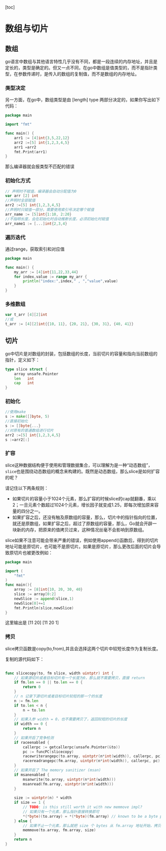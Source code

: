 [toc]

# 数组与切片

## 数组

go语言中数组与其他语言特性几乎没有不同，都是一段连续的内存地址，并且是定长的，类型是确定的。但又一点不同，在go中数组是值类型的，而不是指针类型，在参数传递时，是传入的数组的复制值，而不是数组的内存地址。

### 类型决定

另一方面，在go中，数组类型是由 [length] type 两部分决定的，如果你写出如下代码：

~~~go
package main

import "fmt"

func main() {
	arr1 := [4]int{3,5,22,12}
	arr2 :=[5] int{1,2,3,4,5}
	arr1 =arr2
	fmt.Print(arr1)
}
~~~

那么编译器就会报类型不匹配的错误

### 初始化方式

~~~go
// 声明时不赋值，编译器会自动分配值为0
var arr [2] int
//声明时全部赋值
arr2 :=[5] int{1,2,3,4,5}
//声明时只赋值一部分，需要使用索引号决定哪个赋值
arr_name := [5]int{1:10, 2:20}
//不指明长度，会在初始化时自动推断长度，必须初始化时赋值
arr_name1 := [...]int{2,3,4}
~~~

### 遍历迭代

通过range，获取索引和对应值

~~~go
package main

func main() {
    my_arr := [4]int{11,22,33,44}
    for index,value := range my_arr {
        println("index:",index," , ","value",value)
    }
}
~~~

### 多维数组

~~~go
var t_arr [4][2]int
//或
t_arr := [4][2]int{{10, 11}, {20, 21}, {30, 31}, {40, 41}}
~~~

## 切片

go中切片是对数组的封装，包括数组的长度，当前切片的容量和指向当前数组的指针，定义如下：

~~~go
type slice struct {
    array unsafe.Pointer
    len   int
    cap   int
}
~~~

### 初始化

~~~go
//使用make
s := make([]byte, 5)
//直接初始化
s := []byte{...}
//对原有的普通数组进行切片
arr2 :=[5] int{1,2,3,4,5}
s :=arr2[:]
~~~

### 扩容

slice这种数据结构便于使用和管理数据集合，可以理解为是一种“动态数组”，`slice`也是围绕动态数组的概念来构建的。既然是动态数组，那么slice是如何扩容的呢？

请记住以下两条规则：

- 如果切片的容量小于1024个元素，那么扩容的时候slice的cap就翻番，乘以2；一旦元素个数超过1024个元素，增长因子就变成1.25，即每次增加原来容量的四分之一。
- 如果扩容之后，还没有触及原数组的容量，那么，切片中的指针指向的位置，就还是原数组，如果扩容之后，超过了原数组的容量，那么，Go就会开辟一块新的内存，把原来的值拷贝过来，这种情况丝毫不会影响到原数组。

slice如果不注意可能会带来严重的错误，例如使用append()函数后，得到的切片地址可能是原切片，也可能不是原切片。如果是原切片，那么更改后面的切片会导致原切片也被更改例如：

~~~go
package main

import (
	"fmt"
)
func main(){
	array := [8]int{10, 20, 30, 40}
	slice := array[0:2]
	newSlice := append(slice,1)
	newSlice[0]+=1
	fmt.Println(slice,newSlice)
}
~~~

这里输出是 [11 20] [11 20 1]

### 拷贝

slice拷贝函数是copy(to,from),并且会选择这两个切片中较短长度作为复制长度。

复制的源代码如下：

~~~go
 
func slicecopy(to, fm slice, width uintptr) int {
    // 如果源切片或者目标切片有一个长度为0，那么就不需要拷贝，直接 return 
    if fm.len == 0 || to.len == 0 {
        return 0
    }
    // n 记录下源切片或者目标切片较短的那一个的长度
    n := fm.len
    if to.len < n {
        n = to.len
    }
    // 如果入参 width = 0，也不需要拷贝了，返回较短的切片的长度
    if width == 0 {
        return n
    }
    // 如果开启了竞争检测
    if raceenabled {
        callerpc := getcallerpc(unsafe.Pointer(&to))
        pc := funcPC(slicecopy)
        racewriterangepc(to.array, uintptr(n*int(width)), callerpc, pc)
        racereadrangepc(fm.array, uintptr(n*int(width)), callerpc, pc)
    }
    // 如果开启了 The memory sanitizer (msan)
    if msanenabled {
        msanwrite(to.array, uintptr(n*int(width)))
        msanread(fm.array, uintptr(n*int(width)))
    }
 
    size := uintptr(n) * width
    if size == 1 { 
        // TODO: is this still worth it with new memmove impl?
        // 如果只有一个元素，那么指针直接转换即可
        *(*byte)(to.array) = *(*byte)(fm.array) // known to be a byte pointer
    } else {
        // 如果不止一个元素，那么就把 size 个 bytes 从 fm.array 地址开始，拷贝到 to.array 地址之后
        memmove(to.array, fm.array, size)
    }
    return n
}
~~~

